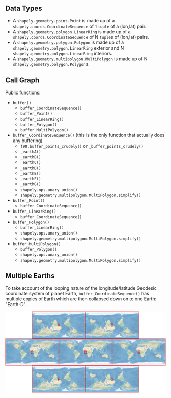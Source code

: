 ## Data Types

* A `shapely.geometry.point.Point` is made up of a `shapely.coords.CoordinateSequence` of 1 `tuple` of a (lon,lat) pair.
* A `shapely.geometry.polygon.LinearRing` is made up of a `shapely.coords.CoordinateSequence` of N `tuple`s of (lon,lat) pairs.
* A `shapely.geometry.polygon.Polygon` is made up of a `shapely.geometry.polygon.LinearRing` exterior and N `shapely.geometry.polygon.LinearRing` interiors.
* A `shapely.geometry.multipolygon.MultiPolygon` is made up of N `shapely.geometry.polygon.Polygon`s.

## Call Graph

Public functions:

* `buffer()`
    * `buffer_CoordinateSequence()`
    * `buffer_Point()`
    * `buffer_LinearRing()`
    * `buffer_Polygon()`
    * `buffer_MultiPolygon()`
* `buffer_CoordinateSequence()` (this is the only function that actually does any buffering)
    * `f90.buffer_points_crudely()` or `_buffer_points_crudely()`
    * `_earthA()`
    * `_earthB()`
    * `_earthC()`
    * `_earthD()`
    * `_earthE()`
    * `_earthF()`
    * `_earthG()`
    * `shapely.ops.unary_union()`
    * `shapely.geometry.multipolygon.MultiPolygon.simplify()`
* `buffer_Point()`
    * `buffer_CoordinateSequence()`
* `buffer_LinearRing()`
    * `buffer_CoordinateSequence()`
* `buffer_Polygon()`
    * `buffer_LinearRing()`
    * `shapely.ops.unary_union()`
    * `shapely.geometry.multipolygon.MultiPolygon.simplify()`
* `buffer_MultiPolygon()`
    * `buffer_Polygon()`
    * `shapely.ops.unary_union()`
    * `shapely.geometry.multipolygon.MultiPolygon.simplify()`

## Multiple Earths

To take account of the looping nature of the longitude/latitude Geodesic coordinate system of planet Earth, `buffer_CoordinateSequence()` has multiple copies of Earth which are then collapsed down on to one Earth: "Earth-D".

![multiple Earths](earths.png)
